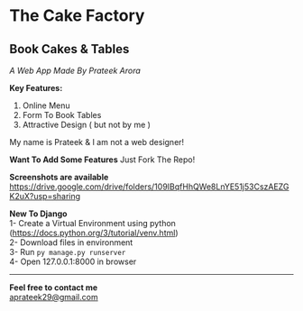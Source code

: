 # The Cake Factory
## Book Cakes & Tables

*A Web App Made By Prateek Arora*

**Key Features:**
1. Online Menu
2. Form To Book Tables
3. Attractive Design ( but not by me )

My name is Prateek & I am not a web designer! 

**Want To Add Some Features**
Just Fork The Repo!


**Screenshots are available**  
https://drive.google.com/drive/folders/109IBqfHhQWe8LnYE51j53CszAEZGK2uX?usp=sharing  

**New To Django**  
1- Create a Virtual Environment using python (https://docs.python.org/3/tutorial/venv.html)  
2- Download files in environment  
3- Run `py manage.py runserver`  
4- Open 127.0.0.1:8000 in browser  


***
**Feel free to contact me**  
aprateek29@gmail.com
